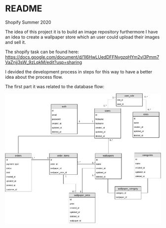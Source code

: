 # README

Shopify Summer 2020

The idea of this project it is to build an image repository furthermore I have an idea to create a wallpaper store which an user could upload their images and sell it.

The shopify task can be found here: https://docs.google.com/document/d/1I6HwLUedDFFNvgzqHYm2vl3Pmm7VaZnjj3sW_9zLqkM/edit?usp=sharing

I devided the development process in steps for this way to have a better idea about the process flow.

The first part it was related to the database flow:

![picture](public/images/shopify_database_flow.jpeg)

